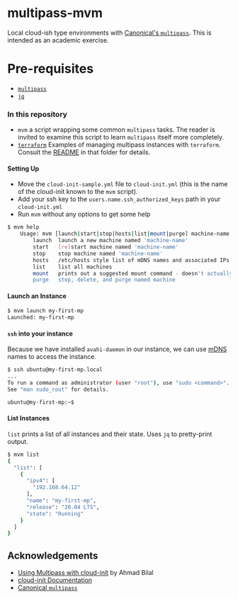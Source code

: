 # multipass-mvm
Local cloud-ish type environments with [Canonical's `multipass`](https://multipass.run/). This is intended as an academic exercise.

# Pre-requisites
* [`multipass`](https://multipass.run/install) 
* [`jq`](https://stedolan.github.io/jq/download/)

### In this repository
* `mvm` a script wrapping some common `multipass` tasks. The reader is invited to examine this script to learn `multipass` itself more completely.
* [`terraform`](./terraform) Examples of managing multipass instances with `terraform`. Consult the [README](terraform/README.md) in that folder for details.

#### Setting Up
* Move the `cloud-init-sample.yml` file to `cloud-init.yml` (this is the name of the cloud-init known to the `mvm` script).
* Add your ssh key to the `users.name.ssh_authorized_keys` path in your `cloud-init.yml`
* Run `mvm` without any options to get some help
```bash
$ mvm help
    Usage: mvm [launch|start|stop|hosts|list|mount|purge] machine-name
        launch  launch a new machine named 'machine-name'
        start   [re]start machine named 'machine-name'
        stop    stop machine named 'machine-name'
        hosts   /etc/hosts style list of mDNS names and associated IPs
        list    list all machines
        mount   prints out a suggested mount command - doesn't actually _do_ anything.
        purge   stop, delete, and purge named machine
```
#### Launch an Instance
```bash
$ mvm launch my-first-mp
Launched: my-first-mp
```

#### `ssh` into your instance
Because we have installed `avahi-daemon` in our instance, we can use [mDNS](https://www.rfc-editor.org/rfc/rfc6762) names to access the instance.
```bash
$ ssh ubuntu@my-first-mp.local
...
To run a command as administrator (user "root"), use "sudo <command>".
See "man sudo_root" for details.

ubuntu@my-first-mp:~$ 
```

#### List Instances

`list` prints a list of all instances and their state. Uses `jq` to pretty-print output.

```bash
$ mvm list
{
  "list": [
    {
      "ipv4": [
        "192.168.64.12"
      ],
      "name": "my-first-mp",
      "release": "20.04 LTS",
      "state": "Running"
    }
  ]
}
```

## Acknowledgements
* [Using Multipass with cloud-init](https://medium.com/@ahmadb/using-multipass-with-cloud-init-bc4b92ad27d9) by Ahmad Bilal
* [cloud-init Documentation](https://cloudinit.readthedocs.io/en/latest/)
* [Canonical `multipass`](https://multipass.run/)
